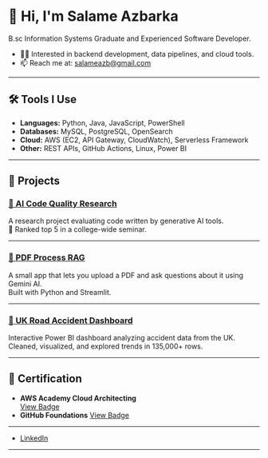 # 👋 Hi, I'm Salame Azbarka

B.sc Information Systems Graduate and Experienced Software Developer.

- 🧑‍💻 Interested in backend development, data pipelines, and cloud tools.
- 📫 Reach me at: [salameazb@gmail.com](mailto:salameazb@gmail.com)

---

## 🛠️ Tools I Use

- **Languages:** Python, Java, JavaScript, PowerShell
- **Databases:** MySQL, PostgreSQL, OpenSearch  
- **Cloud:** AWS (EC2, API Gateway, CloudWatch), Serverless Framework
- **Other:** REST APIs, GitHub Actions, Linux, Power BI

---

## 📂 Projects

### [🔬 AI Code Quality Research](https://github.com/salameaz/Evaluation-of-the-code-quality-generated-by-Generative-AI)  
A research project evaluating code written by generative AI tools.  
📌 Ranked top 5 in a college-wide seminar.  

---

### [📄 PDF Process RAG](https://github.com/salameaz/pdf-process-rag)  
A small app that lets you upload a PDF and ask questions about it using Gemini AI.  
Built with Python and Streamlit.

---

### [🚗 UK Road Accident Dashboard](https://github.com/salameaz/Power-BI-Dashboard-UK-Road-Accident-Analysis)  
Interactive Power BI dashboard analyzing accident data from the UK.  
Cleaned, visualized, and explored trends in 135,000+ rows.

---

## 📘 Certification

- **AWS Academy Cloud Architecting**  
  [View Badge](https://www.credly.com/badges/216fbd7b-8c2e-4de4-b2f2-8cfdad352ee8/public_url)
- **GitHub Foundations**
  [View Badge](https://www.credly.com/badges/9a5865b3-e78e-47e9-a977-024a39137117)

---


- [LinkedIn](https://linkedin.com/in/salameaz)

---
